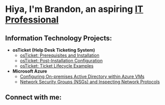 <h1>Hiya, I'm Brandon, an aspiring <a href="https://www.linkedin.com/in/brandon-insalaco/">IT Professional</a>

<h2> Information Technology Projects:</h2>

- <b>osTicket (Help Desk Ticketing System)</b>
  - [osTicket: Prerequisites and Installation](https://github.com/binsalaco/osticket-prereqs)
  - [osTicket: Post-Installation Configuration](https://github.com/binsalaco/post-install-config)
  - [osTicket: Ticket Lifecycle Examples](https://github.com/binsalaco/ticket-lifecycle)
- <b>Microsoft Azure</b>
  - [Configuring On-premises Active Directory within Azure VMs](https://github.com/binsalacoo/configure-ad)
  - [Network Security Groups (NSGs) and Inspecting Network Protocols](https://github.com/binsalaco/azure-network-protocols)

<h2>Connect with me:</h2>



[linkedin]: [https://linkedin.com/in/Brandon](https://www.linkedin.com/in/brandon-insalaco/)
